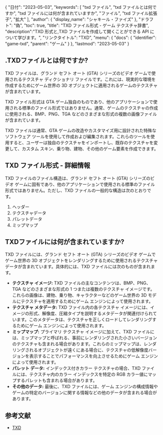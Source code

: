 {
"日付": "2023-05-03",
  "keywords": [
"txd ファイル",
"txd ファイルとは何ですか",
"txd ファイルには何が含まれていますか",
"ファイル",
"txd ファイル拡張子",
"拡大"
],
  "author": {
"display_name": "シャキール・ファイズ"
},
"ドラフト": "偽",
"toc": true,
"title": "TXD ファイル形式 - ゲーム テクスチャ辞書",
  "description":"TXD 形式と,TXD ファイルを作成して開くことができる API について学びます。",
"リンクタイトル": "TXD",
  "menu": {
    "docs": {
      "identifier": "game-txd",
"parent": "ゲーム"
}
},
"lastmod": "2023-05-03"
}

## .TXDファイルとは何ですか?

TXD ファイルは、グランド セフト オート (GTA) シリーズのビデオ ゲームで使用されるテクスチャ ディクショナリ ファイルです。これには、現実的な環境を作成するためにゲーム世界の 3D オブジェクトに適用されるゲームのテクスチャが含まれています。

TXD ファイル形式は GTA ゲーム独自のものであり、他のアプリケーションで使用される標準のファイル形式ではありません。通常、ゲームのテクスチャの作成に使用される、BMP、PNG、TGA などのさまざまな形式の複数の画像ファイルが含まれています。

TXD ファイルは通常、GTA ゲームの改造やカスタマイズ用に設計された特殊なソフトウェア ツールを使用して作成および編集されます。これらのツールを使用すると、ユーザーは独自のテクスチャをインポートし、既存のテクスチャを変更して、カスタム スキン、乗り物、建物、その他のゲーム要素を作成できます。

## TXD ファイル形式 - 詳細情報

TXD ファイルのファイル構造は、グランド セフト オート (GTA) シリーズのビデオ ゲームに固有であり、他のアプリケーションで使用される標準のファイル形式ではありません。ただし、TXD ファイルの一般的な構造は次のとおりです。

1. ヘッダー
2. テクスチャデータ
3. パレットデータ
4. ミップマップ

## TXDファイルには何が含まれていますか?

TXD ファイルには、グランド セフト オート (GTA) シリーズのビデオ ゲームでゲーム世界の 3D オブジェクトをレンダリングするために使用されるテクスチャ データが含まれています。具体的には、TXD ファイルには次のものが含まれます。

- **テクスチャ イメージ:** TXD ファイルの主なコンテンツは、BMP、PNG、TGA などのさまざまな形式の 1 つまたは複数のテクスチャ イメージです。これらの画像は、建物、乗り物、キャラクターなどのゲーム世界の 3D モデルにテクスチャを適用するためにゲーム エンジンによって使用されます。
- **テクスチャ メタデータ:** TXD ファイル内の各テクスチャ イメージには、イメージの形式、解像度、圧縮タイプを説明するメタデータが関連付けられています。このメタデータは、テクスチャを正しくロードしてレンダリングするためにゲーム エンジンによって使用されます。
- **ミップマップ:** プライマリ テクスチャ イメージに加えて、TXD ファイルには、ミップマップと呼ばれる、事前にレンダリングされた小さいバージョンのテクスチャも含まれる場合があります。これらのミップマップは、レンダリングされるオブジェクトが遠くにある場合に、テクスチャの低解像度バージョンを表示することでパフォーマンスを向上させるためにゲーム エンジンによって使用されます。
- **パレット データ:** インデックス付きカラー テクスチャの場合、TXD ファイルには、テクスチャ内のカラー インデックスを特定の RGB カラー値にマップするパレットも含まれる場合があります。
- **その他のデータ:** 最後に、TXD ファイルには、ゲーム エンジンの構成情報やゲームの特定のバージョンに関する情報などの他のデータが含まれる場合があります。

## 参考文献
* [TXD](https://gta.fandom.com/wiki/TXD)

